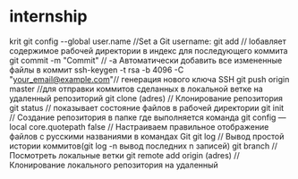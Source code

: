 # internship
krit
git config --global user.name  //Set a Git username:
git add // lобавляет содержимое рабочей директории в индекс для последующего коммита
git commit -m "Commit" // -a  Автоматически добавить все измененные файлы в коммит
ssh-keygen -t rsa -b 4096 -C "your_email@example.com"// генерация нового ключа SSH
git push origin master //для отправки коммитов сделанных в локальной ветке на удаленный репозиторий
git clone (adres) // Клонирование репозитория 
git status // показывает состояние файлов в рабочей директории
git init // Создание репозитория в папке где выполняется команда
git config —local core.quotepath false // Настраиваем правильное отображение файлов с русскими названиями в командах Git
git log // Вывод простой истории коммитов(git log -n  вывод последних n записей)
git branch // Посмотреть локальные ветки
git remote add origin (adres) // Клонирование локального репозитория на удаленный



